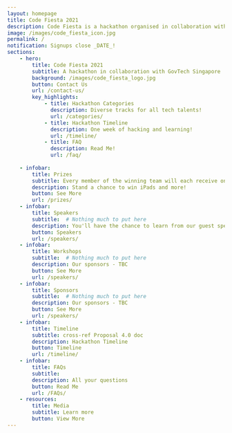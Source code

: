 ```yaml
---
layout: homepage
title: Code Fiesta 2021
description: Code Fiesta is a hackathon organised in collaboration with GovTech Singapore.
image: /images/code_fiesta_icon.jpg
permalink: /
notification: Signups close _DATE_!
sections:
    - hero:
        title: Code Fiesta 2021
        subtitle: A hackathon in collaboration with GovTech Singapore
        background: /images/code_fiesta_logo.jpg
        button: Contact Us
        url: /contact-us/
        key_highlights:
            - title: Hackathon Categories
              description: Diverse tracks for all tech talents!
              url: /categories/
            - title: Hackathon Timeline
              description: One week of hacking and learning!
              url: /timeline/
            - title: FAQ
              description: Read Me!
              url: /faq/
              
    - infobar:
        title: Prizes
        subtitle: Every member of the winning team will each receive one of the stated item unless stated otherwise.
        description: Stand a chance to win iPads and more!
        button: See More
        url: /prizes/
    - infobar:
        title: Speakers
        subtitle:  # Nothing much to put here
        description: You'll have the chance to learn from our guest speakers!
        button: Speakers
        url: /speakers/
    - infobar:
        title: Workshops
        subtitle:  # Nothing much to put here
        description: Our sponsors - TBC
        button: See More
        url: /speakers/
    - infobar:
        title: Sponsors
        subtitle:  # Nothing much to put here
        description: Our sponsors - TBC
        button: See More
        url: /speakers/
    - infobar:
        title: Timeline
        subtitle: cross-ref Proposal 4.0 doc
        description: Hackathon Timeline
        button: Timeline
        url: /timeline/
    - infobar:
        title: FAQs
        subtitle: 
        description: All your questions
        button: Read Me
        url: /FAQs/
    - resources:
        title: Media
        subtitle: Learn more
        button: View More
---
```


<!-- Multiple infobar sections are allowed -->
